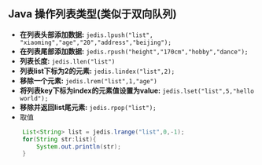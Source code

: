 ## Java 操作列表类型(类似于双向队列)

- **在列表头部添加数据:** `jedis.lpush("list", "xiaoming","age","20","address","beijing");`
- **在列表尾部添加数据:** `jedis.rpush("height","170cm","hobby","dance");`
- **列表长度:** `jedis.llen("list")`
- **列表list下标为2的元素:** `jedis.lindex("list",2);`
- **移除一个元素:** `jedis.lrem("list",1,"age")`
- **将列表key下标为index的元素值设置为value:** `jedis.lset("list",5,"hello world");`
- **移除并返回list尾元素:** `jedis.rpop("list");`
- 取值
```java
    List<String> list = jedis.lrange("list",0,-1);
    for(String str:list){
        System.out.println(str);
    }
```

